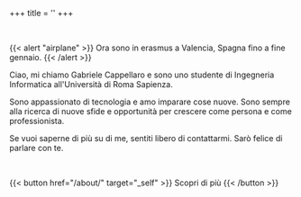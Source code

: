 +++
title = ''
+++

<br>

{{< alert "airplane" >}}
Ora sono in erasmus a Valencia, Spagna fino a fine gennaio.
{{< /alert >}}

Ciao, mi chiamo Gabriele Cappellaro e sono uno studente di Ingegneria Informatica all'Università di Roma Sapienza. 

Sono appassionato di tecnologia e amo imparare cose nuove. Sono sempre alla ricerca di nuove sfide e opportunità per crescere come persona e come professionista.

Se vuoi saperne di più su di me, sentiti libero di contattarmi. Sarò felice di parlare con te.


<br>

{{< button href="/about/" target="_self" >}}
Scopri di più
{{< /button >}}